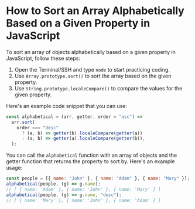# How to Sort an Array Alphabetically Based on a Given Property in JavaScript

To sort an array of objects alphabetically based on a given property in JavaScript, follow these steps:

1. Open the Terminal/SSH and type `node` to start practicing coding.
2. Use `Array.prototype.sort()` to sort the array based on the given property.
3. Use `String.prototype.localeCompare()` to compare the values for the given property.

Here's an example code snippet that you can use:

```js
const alphabetical = (arr, getter, order = "asc") =>
  arr.sort(
    order === "desc"
      ? (a, b) => getter(b).localeCompare(getter(a))
      : (a, b) => getter(a).localeCompare(getter(b)),
  );
```

You can call the `alphabetical` function with an array of objects and the getter function that returns the property to sort by. Here's an example usage:

```js
const people = [{ name: "John" }, { name: "Adam" }, { name: "Mary" }];
alphabetical(people, (g) => g.name);
// [ { name: 'Adam' }, { name: 'John' }, { name: 'Mary' } ]
alphabetical(people, (g) => g.name, "desc");
// [ { name: 'Mary' }, { name: 'John' }, { name: 'Adam' } ]
```
